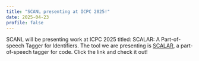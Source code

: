 ```yaml
---
title: "SCANL presenting at ICPC 2025!"
date: 2025-04-23
profile: false
---
```


SCANL will be presenting work at ICPC 2025 titled: SCALAR: A Part-of-speech Tagger for Identifiers. The tool we are presenting is [SCALAR](https://github.com/SCANL/scanl_tagger), a part-of-speech tagger for code. Click the link and check it out!